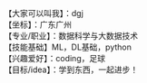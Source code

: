 【大家可以叫我】：dgj             
【坐标】：广东广州               
【专业/职业】：数据科学与大数据技术           
【技能基础】ML，DL基础，python               
【兴趣爱好】：coding，足球            
【目标/idea】：学到东西，一起进步！              
